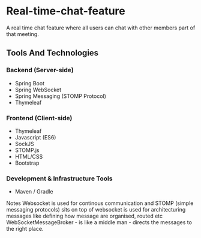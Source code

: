 # Real-time-chat-feature
A real time chat feature where all users can chat with other members part of that meeting.

## Tools And Technologies

### Backend (Server-side)
* Spring Boot
* Spring WebSocket
* Spring Messaging (STOMP Protocol)
* Thymeleaf

### Frontend (Client-side)
* Thymeleaf
* Javascript (ES6)
* SockJS
* STOMP.js
* HTML/CSS
* Bootstrap

### Development & Infrastructure Tools
* Maven / Gradle

Notes
Websocket is used for continous communication and STOMP (simple messaging protocols) sits on top of websocket is used for architecturing messages like defining how message are organised, routed etc
WebSocketMessageBroker - is like a middle man - directs the messages to the right place.
